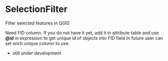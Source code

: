 # SelectionFilter
 Filter selected features in QGIS
 
 Need FID column. If you do not have it yet, add it in attribute table and use **@id** in expression to get unique id of objects into FID field
 In future user can set wich unique column to use.
 
 * still under development
